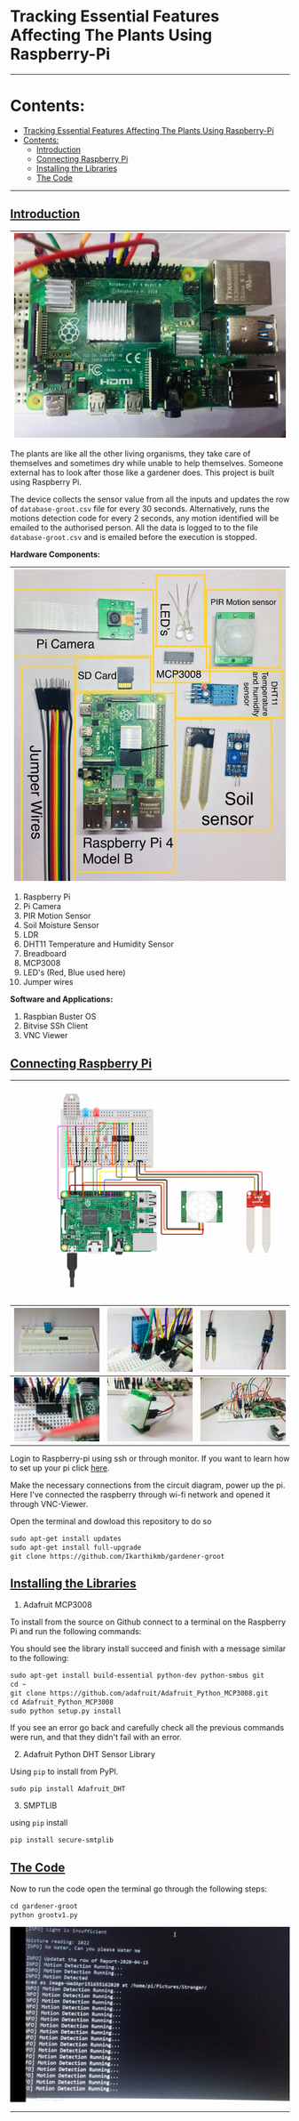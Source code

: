 # Tracking Essential Features Affecting The Plants Using Raspberry-Pi

--- 

# Contents:

- [Tracking Essential Features Affecting The Plants Using Raspberry-Pi](#tracking-essential-features-affecting-the-plants-using-raspberry-pi)
- [Contents:](#contents)
  - [Introduction](#introduction)
  - [Connecting Raspberry Pi](#connecting-raspberry-pi)
  - [Installing the Libraries](#installing-the-libraries)
  - [The Code](#the-code)

---

## [Introduction](#contents)

| ![three](https://github.com/Ikarthikmb/gardener-groot/blob/master/images/2020-04-14%2022.23.42.jpg) |
| --------------------------------------------------------------------------------------------------- |
The plants are like all the other living organisms, they take care of themselves and sometimes dry while unable to help themselves. Someone external has to look after those like a gardener does. This project is built using Raspberry Pi.

The device collects the sensor value from all the inputs and updates the row of  `database-groot.csv` file for every 30 seconds. Alternatively, runs the motions detection code for every 2 seconds, any motion identified will be emailed to the authorised person. All the data is logged to to the file `database-groot.csv` and is emailed before the execution is stopped. 

**Hardware Components:**

| ![All the components used](https://github.com/Ikarthikmb/gardener-groot/blob/master/images/2020-04-14%2021.34.30.jpg) |
| --------------------------------------------------------------------------------------------------------------------- |

1. Raspberry Pi
2. Pi Camera
3. PIR Motion Sensor
4. Soil Moisture Sensor
5. LDR 
6. DHT11 Temperature and Humidity Sensor
7. Breadboard
8. MCP3008
9. LED's (Red, Blue used here)
10. Jumper wires

**Software and Applications:**

1. Raspbian Buster OS
2. Bitvise SSh Client
3. VNC Viewer


## [Connecting Raspberry Pi](#contents)

| ![circuit connections](https://github.com/Ikarthikmb/gardener-groot/blob/master/images/circuit-connections.png) |
| --------------------------------------------------------------------------------------------------------------- |

| ![one](https://github.com/Ikarthikmb/gardener-groot/blob/master/images/2020-04-14%2021.41.21.jpg)     | ![two](https://github.com/Ikarthikmb/gardener-groot/blob/master/images/2020-04-14%2022.22.59.jpg)  | ![soil](https://github.com/Ikarthikmb/gardener-groot/blob/master/images/2020-04-14%2022.24.35.jpg)  |
| ----------------------------------------------------------------------------------------------------- | -------------------------------------------------------------------------------------------------- | --------------------------------------------------------------------------------------------------- |
| ![mcp3008](https://github.com/Ikarthikmb/gardener-groot/blob/master/images/2020-04-14%2022.22.20.jpg) | ![four](https://github.com/Ikarthikmb/gardener-groot/blob/master/images/2020-04-14%2022.24.12.jpg) | ![final](https://github.com/Ikarthikmb/gardener-groot/blob/master/images/2020-04-14%2022.20.43.jpg) |

Login to Raspberry-pi using ssh or through monitor. If you want to learn how to set up your pi click [here](https://www.instructables.com/id/Set-Up-Raspberry-Pi-4-Through-Laptoppc-Using-Ether/).

 Make the necessary connections from the circuit diagram, power up the pi. Here I've connected the raspberry through wi-fi network and opened it through VNC-Viewer.

 Open the terminal and dowload this repository to do so 

    sudo apt-get install updates
    sudo apt-get install full-upgrade
    git clone https://github.com/Ikarthikmb/gardener-groot


## [Installing the Libraries](#contents)

1. Adafruit MCP3008

To install from the source on Github connect to a terminal on the Raspberry Pi and run the following commands:

You should see the library install succeed and finish with a message similar to the following:

    sudo apt-get install build-essential python-dev python-smbus git
    cd ~
    git clone https://github.com/adafruit/Adafruit_Python_MCP3008.git
    cd Adafruit_Python_MCP3008
    sudo python setup.py install

If you see an error go back and carefully check all the previous commands were run, and that they didn't fail with an error.

2. Adafruit Python DHT Sensor Library

Using  `pip` to install from PyPI.

    sudo pip install Adafruit_DHT

3. SMPTLIB

using `pip` install

    pip install secure-smtplib

## [The Code](#contents)

Now to run the code open the terminal go through the following steps:

    cd gardener-groot
    python grootv1.py

![snapshot of the output](https://github.com/Ikarthikmb/gardener-groot/blob/master/images/snap-code-run.png)

---
